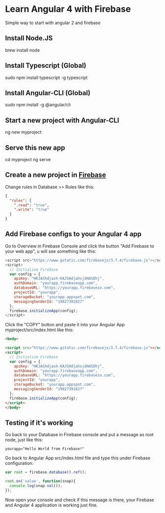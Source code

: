 # Learn Angular 4 with Firebase

Simple way to start with angular 2 and firebase

## Install Node.JS

brew install node

## Install Typescript (Global)

sudo npm install typescript -g typescript

## Install Angular-CLI (Global)

sudo npm install -g @angular/cli

## Start a new project with Angular-CLI

ng new myproject

## Serve this new app

cd myproject
ng serve

## Create a new project in [Firebase](https://firebase.google.com/?hl=pt-br)

Change rules in Database >> Rules like this:

```json
{
  "rules": {
    ".read": "true",
    ".write": "true"
  }
}
```

## Add Firebase configs to your Angular 4 app

Go to Overview in Firebase Console and click the button "Add Firebase to your web app", u will see something like this:

```javascript
<script src="https://www.gstatic.com/firebasejs/3.7.4/firebase.js"></script>
<script>
  // Initialize Firebase
  var config = {
    apiKey: "HKJAShdjash-KAJSHdjahsjdHASDhj",
    authDomain: "yourapp.firebaseapp.com",
    databaseURL: "https://yourapp.firebaseio.com",
    projectId: "yourapp",
    storageBucket: "yourapp.appspot.com",
    messagingSenderId: "19827391827"
  };
  firebase.initializeApp(config);
</script>
```

Click the "COPY" button and paste it into your Angular App myproject/src/index.html like this:

```html
<body>

<script src="https://www.gstatic.com/firebasejs/3.7.4/firebase.js"></script>
<script>
  // Initialize Firebase
  var config = {
    apiKey: "HKJAShdjash-KAJSHdjahsjdHASDhj",
    authDomain: "yourapp.firebaseapp.com",
    databaseURL: "https://yourapp.firebaseio.com",
    projectId: "yourapp",
    storageBucket: "yourapp.appspot.com",
    messagingSenderId: "19827391827"
  };
  firebase.initializeApp(config);
</script>
</body>
```

## Testing if it's working

Go back to your Database in Firebase console and put a message as root node, just like this:

```
yourapp="Hello World from Firebase!"
```

Go back to Angular App src/index.html file and type this under Firebase configuration:

```javascript
var root = firebase.database().ref();

root.on('value', function(snap){
  console.log(snap.val());
});
```

Now open your console and check if this message is there, your Firebase and Angular 4 application is working just fine.


